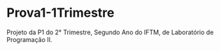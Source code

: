 # Prova1-1Trimestre
Projeto da P1 do 2° Trimestre, Segundo Ano do IFTM, de Laboratório de Programação II.
